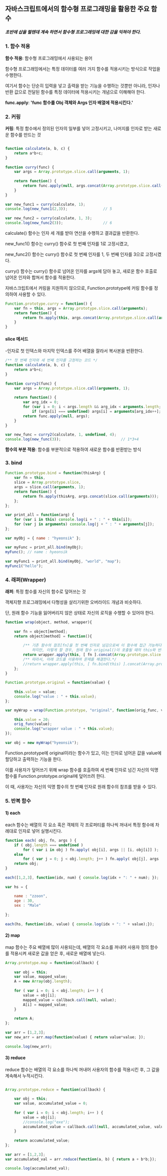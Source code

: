 ## 자바스크립트에서의 함수형 프로그래밍을 활용한 주요 함수

##### 초반에 삽을 펄텐데 계속 하면서 함수형 프로그래밍에 대한 감을 익혀야 한다.

### 1. 함수 적용

**함수 적용**: 함수형 프로그래밍에서 사용되는 용어

함수형 프로그래밍에서는 특정 데이터를 여러 가지 함수를 적용시키는 방식으로 작업을 수행한다.

여기서 함수는 단순히 입력을 넣고 출력을 받는 기능을 수행하는 것뿐만 아니라, 인자나 반환 값으로 전달된 함수를 특정 데이터에 적용시키는 개념으로 이해해야 한다.

**func.apply**: **'func 함수를 Obj 객체와 Args 인자 배열에 적용시킨다.'**

### 2. 커링

**커링**: 특정 함수에서 정의된 인자의 일부를 넣어 고정시키고, 나머지를 인자로 받는 새로운 함수를 만드는 것

```javascript 1.8

function calculate(a, b, c) {
    return a*b+c;
}
    
function curry(func) {
    var args = Array.prototype.slice.call(arguments, 1);
    
    return function() {
        return func.apply(null, args.concat(Array.prototype.slice.call(arguments)));
    }
}
    
var new_func1 = curry(calculate, 1);
console.log(new_func1(2,3));                // 5
    
var new_func2 = curry(calculate, 1, 3);
console.log(new_func2(3));                  // 6

```

calculate() 함수는 인자 세 개를 받아 연산을 수행하고 결과값을 반환한다.

new_func1() 함수는 curry() 함수로 첫 번째 인자를 1로 고정시켰고,

new_func2() 함수는 curry() 함수로 첫 번째 인자를 1, 두 번째 인자를 3으로 고정시켰다.

curry() 함수는 curry() 함수로 넘어온 인자를 args에 담아 놓고, 새로운 함수 호출로 넘어온 인자와 합쳐서 함수를 적용한다.

자바스크립트에서 커링을 지원하지 않으므로, Function.prototype에 커링 함수를 정의하여 사용할 수 있다.

```javascript 1.8
Function.prototype.curry = function() {
    var fn = this, args = Array.prototype.slice.call(arguments);
    return function() {
        return fn.apply(this, args.concat(Array.prototype.slice.call(arguments)));
    }
}
```

#### slice 메서드

-인자로 첫 인덱스와 마지막 인덱스를 주어 배열을 잘라서 복사본을 반환한다.

```javascript 1.8
/** 첫 번째 인자와 세 번째 인자를 고정하는 코드 */
function calculate(a, b, c) {
    return a*b+c;
}
    
function curry2(func) {
    var args = Array.prototype.slice.call(arguments, 1);
    
    return function() {
        var arg_idx = 0;
        for (var i = 0; i < args.length && arg_idx < arguments.length; i++)
            if (args[i] === undefined) args[i] = arguments[arg_idx++];
        return func.apply(null, args);
    }
}
    
var new_func = curry2(calculate, 1, undefined, 4);
console.log(new_func(3));                           // 1*3+4
```
    
**함수의 부분 적용**: 함수를 부분적으로 적용하여 새로운 함수를 반환받는 방식

### 3. bind

```javascript 1.8
Function.prototype.bind = function(thisArg) {
    var fn = this,
    slice = Array.prototype.slice,
    args = slice.call(arguments, 1);
    return function() {
        return fn.apply(thisArg, args.concat(slice.call(arguments)));
    };
};
    
var print_all = function(arg) {
    for (var i in this) console.log(i + " : " + this[i]);
    for (var j in arguments) console.log(j + " : " + arguments[j]);
};
    
var myObj = { name : "hyeonsik" };
    
var myFunc = print_all.bind(myObj);
myFunc(); // name : hyeonsik
    
var myFunc1 = print_all.bind(myObj, "world", "map");
myFunc1("hello");
```

### 4. 래퍼(Wrapper)

**래퍼**: 특정 함수를 자신의 함수로 덮어쓰는 것

객체지향 프로그래밍에서 다형성을 살리기위한 오버라이드 개념과 비슷하다.

단, 원래 함수 기능을 잃어버리지 않은 상태로 자신의 로직을 수행할 수 있어야 한다.
 
```javascript 1.8
function wrap(object, method, wrapper){
    
    var fn = object[method];
    return object[method] = function(){
        
        /** 기존 함수의 참조[fn]을 첫 번째 인자로 넘김으로써 이 함수에 접근 가능하다. 클로저를 활용한 예. 
            하지만, 이렇게 할 경우, 원래 함수 original()이 호출될 때의 this와 반환되는 익명 함수가 호출될 때의 this가 다르다. */
        return wrapper.apply(this, [ fn ].concat(Array.prototype.slice.call(arguments)));
        /** 따라서, 아래 코드를 이용하여 문제를 해결한다.*/
        //return wrapper.apply(this, [ fn.bind(this) ].concat(Array.prototype.slice.call(arguments)));
    };
}
    
Function.prototype.original = function(value) {
    
    this.value = value;
    console.log("value : " + this.value);
};

var myWrap = wrap(Function.prototype, "original", function(orig_func, value) {
    
    this.value = 20;
    orig_func(value);
    console.log("wrapper value : " + this.value);
});
    
var obj = new myWrap("hyeonsik");
```

Function.prototype에 original이라는 함수가 있고, 이는 인자로 넘어온 값을 value에 할당하고 출력하는 기능을 한다.

이를 사용자가 덮어쓰기 위해 wrap 함수를 호출하여 세 번째 인자로 넘긴 자신의 익명 함수를 Function.prototype.original에 덮어쓰려 한다.

이 때, 사용자는 자신의 익명 함수의 첫 번째 인자로 원래 함수의 참조를 받을 수 있다.

### 5. 반복 함수

#### 1) each

each 함수는 배열의 각 요소 혹은 객체의 각 프로퍼티를 하나씩 꺼내서 특정 함수에 차례대로 인자로 넣어 실행시킨다.

```javascript 1.8
function each( obj, fn, args ) {
    if ( obj.length === undefined )
        for ( var i in obj ) fn.apply( obj[i], args || [i, obj[i]] );
    else
        for ( var j = 0; j < obj.length; j++ ) fn.apply( obj[j], args || [j, obj[j]] );
    return obj;
}
  
each([1,2,3], function(idx, num) { console.log(idx + ": " + num); });
    
var hs = {
    
    name : "zzoon",
    age : 30,
    sex : "Male"
	
};
    
each(hs, function(idx, value) { console.log(idx + ": " + value);});
```

#### 2) map

map 함수는 주요 배열에 많이 사용되는데, 배열의 각 요소를 꺼내어 사용자 정의 함수를 적용시켜 새로운 값을 얻은 후, 새로운 배열에 넣는다.

```javascript 1.8
Array.prototype.map = function(callback) { 
	  
    var obj = this;
    var value, mapped_value;
    A = new Array(obj.length);
    
    for ( var i = 0; i < obj.length; i++ ) {
        value = obj[i];
        mapped_value = callback.call(null, value); 
        A[i] = mapped_value;
    }
     
    return A;
};  
  
var arr = [1,2,3];
var new_arr = arr.map(function(value) { return value*value; });
 
console.log(new_arr);

```
#### 3) reduce

reduce 함수는 배열의 각 요소를 하나씩 꺼내어 사용자의 함수를 적용시킨 후, 그 값을 계속해서 누적시킨다.

```javascript 1.8

Array.prototype.reduce = function(callback) { 
	
	var obj = this;
	var value, accumulated_value = 0;
 
	for ( var i = 0; i < obj.length; i++ ) {
        value = obj[i];
        //console.log("exe");
        accumulated_value = callback.call(null, accumulated_value, value); 
    }
     
    return accumulated_value;
};  
    
var arr = [1,2,3];
var accumulated_val = arr.reduce(function(a, b) { return a + b*b;});
    
console.log(accumulated_val);

```